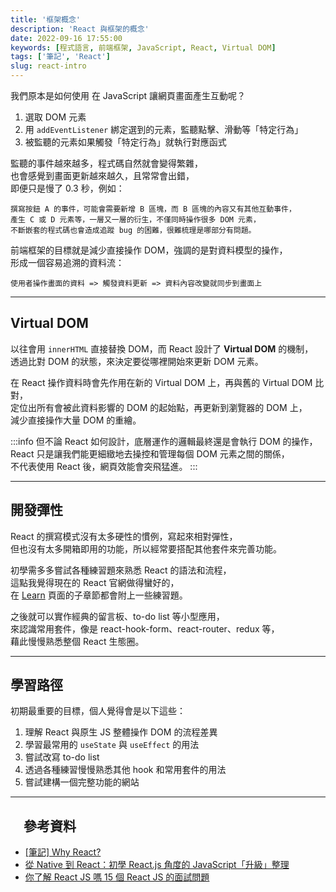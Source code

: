 ```yaml
---
title: '框架概念'
description: 'React 與框架的概念'
date: 2022-09-16 17:55:00
keywords: [程式語言, 前端框架, JavaScript, React, Virtual DOM]
tags: ['筆記', 'React']
slug: react-intro
---
```


我們原本是如何使用 在 JavaScript 讓網頁畫面產生互動呢？

1. 選取 DOM 元素
2. 用 `addEventListener` 綁定選到的元素，監聽點擊、滑動等「特定行為」
3. 被監聽的元素如果觸發「特定行為」就執行對應函式

監聽的事件越來越多，程式碼自然就會變得繁雜，  
也會感覺到畫面更新越來越久，且常常會出錯，  
即便只是慢了 0.3 秒，例如：

```
撰寫按鈕 A 的事件，可能會需要新增 B 區塊，而 B 區塊的內容又有其他互動事件，
產生 C 或 D 元素等，一層又一層的衍生，不僅同時操作很多 DOM 元素，
不斷嵌套的程式碼也會造成追蹤 bug 的困難，很難梳理是哪部分有問題。
```

前端框架的目標就是減少直接操作 DOM，強調的是對資料模型的操作，  
形成一個容易追溯的資料流：

`使用者操作畫面的資料 => 觸發資料更新 => 資料內容改變就同步到畫面上`

---

## Virtual DOM

以往會用 `innerHTML` 直接替換 DOM，而 React 設計了 **Virtual DOM** 的機制，  
透過比對 DOM 的狀態，來決定要從哪裡開始來更新 DOM 元素。

在 React 操作資料時會先作用在新的 Virtual DOM 上，再與舊的 Virtual DOM 比對，  
定位出所有會被此資料影響的 DOM 的起始點，再更新到瀏覽器的 DOM 上，  
減少直接操作大量 DOM 的重繪。

:::info
但不論 React 如何設計，底層運作的邏輯最終還是會執行 DOM 的操作，  
React 只是讓我們能更細緻地去操控和管理每個 DOM 元素之間的關係，  
不代表使用 React 後，網頁效能會突飛猛進。
:::

---

## 開發彈性

React 的撰寫模式沒有太多硬性的慣例，寫起來相對彈性，  
但也沒有太多開箱即用的功能，所以經常要搭配其他套件來完善功能。

初學需多多嘗試各種練習題來熟悉 React 的語法和流程，  
這點我覺得現在的 React 官網做得蠻好的，  
在 [Learn](https://react.dev/learn) 頁面的子章節都會附上一些練習題。

之後就可以實作經典的留言板、to-do list 等小型應用，  
來認識常用套件，像是 react-hook-form、react-router、redux 等，  
藉此慢慢熟悉整個 React 生態圈。

---

## 學習路徑

初期最重要的目標，個人覺得會是以下這些：

1. 理解 React 與原生 JS 整體操作 DOM 的流程差異
2. 學習最常用的 `useState` 與 `useEffect` 的用法
3. 嘗試改寫 to-do list
4. 透過各種練習慢慢熟悉其他 hook 和常用套件的用法
5. 嘗試建構一個完整功能的網站

---

## 　參考資料

- [[筆記] Why React?](https://medium.com/%E9%BA%A5%E5%85%8B%E7%9A%84%E5%8D%8A%E8%B7%AF%E5%87%BA%E5%AE%B6%E7%AD%86%E8%A8%98/%E7%AD%86%E8%A8%98-why-React-424f2abaf9a2)
- [從 Native 到 React：初學 React.js 角度的 JavaScript「升級」整理](https://hackmd.io/@BOBYZH/H1JqsfYg9)
- [你了解 React JS 嗎 15 個 React JS 的面試問題](https://linyencheng.github.io/2021/05/07/React-interview-questions/#React-%E6%9C%89%E4%BB%80%E9%BA%BC%E7%BC%BA%E9%BB%9E%E5%92%8C%E9%99%90%E5%88%B6)
